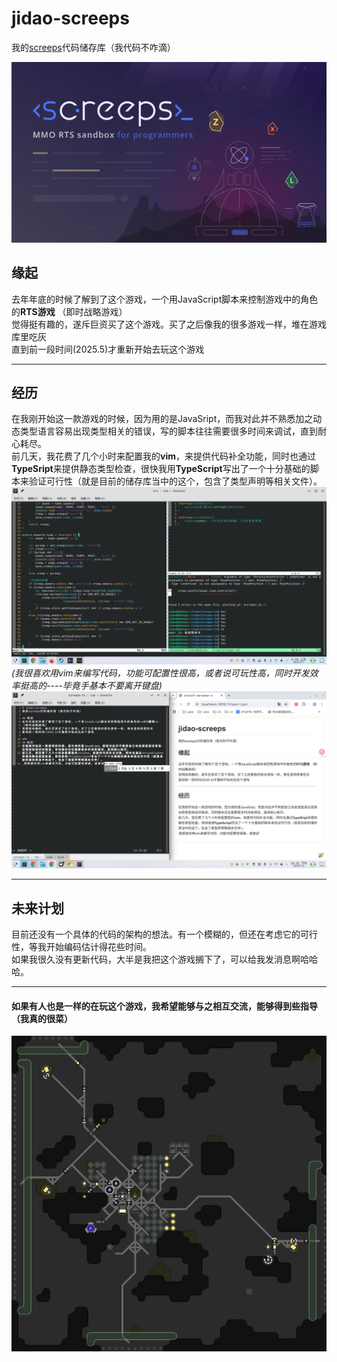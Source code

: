 # jidao-screeps
我的[screeps](https://screeps.com)代码储存库（我代码不咋滴）  

![](https://raw.githubusercontent.com/toycodemaker/picture/main/screeps3.png)

## 缘起
去年年底的时候了解到了这个游戏，一个用JavaScript脚本来控制游戏中的角色的**RTS游戏**
（即时战略游戏）  
觉得挺有趣的，遂斥巨资买了这个游戏。买了之后像我的很多游戏一样，堆在游戏库里吃灰  
直到前一段时间(2025.5)才重新开始去玩这个游戏  

***
## 经历
在我刚开始这一款游戏的时候，因为用的是JavaSript，而我对此并不熟悉加之动态类型语言容易出现类型相关的错误，写的脚本往往需要很多时间来调试，直到耐心耗尽。  
前几天，我花费了几个小时来配置我的**vim**，来提供代码补全功能，同时也通过**TypeSript**来提供静态类型检查，很快我用**TypeScript**写出了一个十分基础的脚本来验证可行性（就是目前的储存库当中的这个，包含了类型声明等相关文件）。  
![](https://raw.githubusercontent.com/toycodemaker/picture/main/vim1.png)
_(我很喜欢用vim来编写代码，功能可配置性很高，或者说可玩性高，同时开发效率挺高的----毕竟手基本不要离开键盘)_  
![](https://raw.githubusercontent.com/toycodemaker/picture/main/vim2.png)  

***
## 未来计划
目前还没有一个具体的代码的架构的想法。有一个模糊的，但还在考虑它的可行性，等我开始编码估计得花些时间。  
如果我很久没有更新代码，大半是我把这个游戏搁下了，可以给我发消息啊哈哈哈。

***
#### 如果有人也是一样的在玩这个游戏，我希望能够与之相互交流，能够得到些指导（我真的很菜）
![](https://raw.githubusercontent.com/toycodemaker/picture/main/game-screeps.jpeg)

